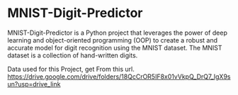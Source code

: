 # MNIST-Digit-Predictor
MNIST-Digit-Predictor is a Python project that leverages the power of deep learning and object-oriented programming (OOP) to create a robust and accurate model for digit recognition using the MNIST dataset. The MNIST dataset is a collection of hand-written digits.

Data used for this Project, get From this url.
https://drive.google.com/drive/folders/18QcCrOR5IF8x01vVkpQ_DrQ7_IgX9sun?usp=drive_link
